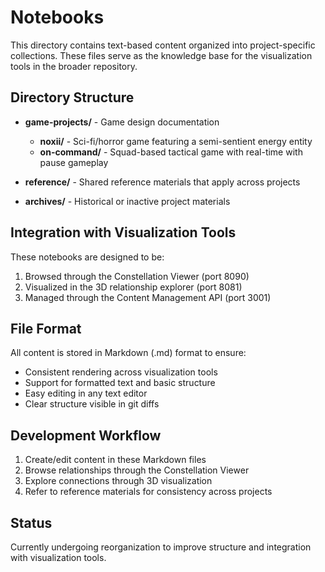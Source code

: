 # Notebooks

This directory contains text-based content organized into project-specific collections. These files serve as the knowledge base for the visualization tools in the broader repository.

## Directory Structure

- **game-projects/** - Game design documentation
  - **noxii/** - Sci-fi/horror game featuring a semi-sentient energy entity
  - **on-command/** - Squad-based tactical game with real-time with pause gameplay
  
- **reference/** - Shared reference materials that apply across projects
  
- **archives/** - Historical or inactive project materials

## Integration with Visualization Tools

These notebooks are designed to be:

1. Browsed through the Constellation Viewer (port 8090)
2. Visualized in the 3D relationship explorer (port 8081)
3. Managed through the Content Management API (port 3001)

## File Format

All content is stored in Markdown (.md) format to ensure:

- Consistent rendering across visualization tools
- Support for formatted text and basic structure
- Easy editing in any text editor
- Clear structure visible in git diffs

## Development Workflow

1. Create/edit content in these Markdown files
2. Browse relationships through the Constellation Viewer
3. Explore connections through 3D visualization
4. Refer to reference materials for consistency across projects

## Status

Currently undergoing reorganization to improve structure and integration with visualization tools.